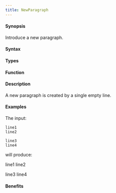 ```yaml
---
title: NewParagraph
---
```


#### Synopsis

Introduce a new paragraph.

#### Syntax

#### Types

#### Function

#### Description

A new paragraph is created by a single empty line.

#### Examples

The input:
```
line1
line2

line3
line4
```

will produce:

line1
line2

line3
line4

#### Benefits



